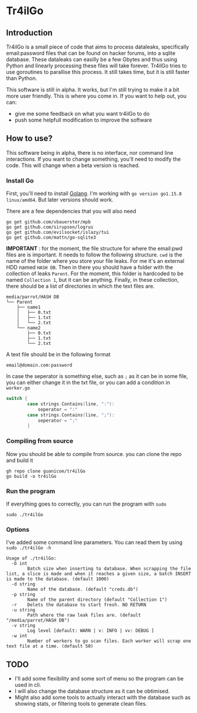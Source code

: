 # Tr4ilGo

## Introduction
Tr4ilGo is a small piece of code that aims to process dataleaks, specifically email:password files that can be found on hacker forums, into a sqlite database. 
These dataleaks can easilly be a few Gbytes and thus using Python and linearly processing these files will take forever. Tr4ilGo tries to use goroutines to parallise this process. It still takes time, but it is still faster than Python.

This software is still in alpha. It works, but I'm still trying to make it a bit more user friendly. This is where you come in. If you want to help out, you can:

- give me some feedback on what you want tr4ilGo to do
- push some helpfull modification to improve the software

## How to use?
This software being in alpha, there is no interface, nor command line interactions. If you want to change something, you'll need to modify the code. This will change when a beta version is reached.

### Install Go
First, you'll need to install [Golang](https://golang.org/). I'm working with `go version go1.15.8 linux/amd64`. But later versions should work. 

There are a few dependencies that you will also need

    go get github.com/vbauerster/mpb
    go get github.com/sirupsen/logrus
    go get github.com/evilsocket/islazy/tui
    go get github.com/mattn/go-sqlite3


**IMPORTANT** : for the moment, the file structure for where the email:pwd files are is important. It needs to follow the following structure. 
`cwd` is the name of the folder where you store your file leaks. For me it's an external HDD named `HASH DB`. Then in there you should have a folder with the collection of leaks `Parent`. For the moment, this folder is hardcoded to be named `Collection 1`, but it can be anything. 
Finally, in these collection, there should be a list of directories in which the text files are. 

```
media/parrot/HASH DB
└── Parent
    ├── name1
    │   ├── 0.txt
    │   ├── 1.txt
    │   └── 2.txt
    └── name2
        ├── 0.txt
        ├── 1.txt
        └── 2.txt
```

A text file should be in the following format

```
email@domain.com:password
```
In case the seperator is something else, such as `;` as it can be in some file, you can either change it in the txt file, or you can add a condition in `worker.go`

```go
switch {
		case strings.Contains(line, ":"):
			seperator = ":"
		case strings.Contains(line, ";"):
			seperator = ";"
		}
```
### Compiling from source
Now you should be able to compile from source. you can clone the repo and build it

    gh repo clone guanicoe/tr4ilGo
    go build -o tr4ilGo

### Run the program
If everything goes to correctly, you can run the program with `sudo`

    sudo ./tr4ilGo
    

### Options
I've added some command line parameters. You can read them by using `sudo ./tr4ilGo -h`

```
Usage of ./tr4ilGo:
  -b int
    	Batch size when inserting to database. When scrapping the file list, a slice is made and when it reaches a given size, a batch INSERT is made to the database. (default 1000)
  -d string
    	Name of the database. (default "creds.db")
  -p string
    	Name of the parent directory (default "Collection 1")
  -r	Delets the database to start fresh. NO RETURN
  -u string
    	Path where the raw leak files are. (default "/media/parrot/HASH DB")
  -v string
    	Log level [default: WARN | v: INFO | vv: DEBUG ]
  -w int
    	Number of workers to go scan files. Each worker will scrap one text file at a time. (default 50)

```
## TODO
- I'll add some flexibility and some sort of menu so the program can be used in cli. 
- I will also change the database structure as it can be obtimised. 
- Might also add some tools to actually interact with the database such as showing stats, or filtering tools to generate clean files. 
